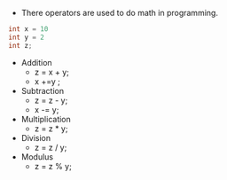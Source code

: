 - There operators are used to do math in programming.
```java
int x = 10
int y = 2
int z;
```
- Addition
	- z = x + y;
	- x +=y ;
- Subtraction
	- z = z - y;
	- x -= y;
- Multiplication
	- z = z * y;
 - Division
	- z = z / y;
- Modulus
	- z = z % y;